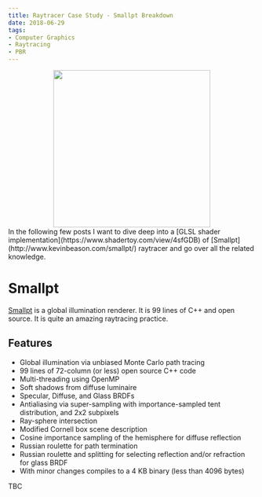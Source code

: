 ```yaml
---
title: Raytracer Case Study - Smallpt Breakdown
date: 2018-06-29
tags:
- Computer Graphics
- Raytracing
- PBR
---
```

<img src="http://www.kevinbeason.com/smallpt/result_25k.png" width="320"  style="display:block; margin:auto;">
In the following few posts I want to dive deep into a [GLSL shader implementation](https://www.shadertoy.com/view/4sfGDB) of [Smallpt](http://www.kevinbeason.com/smallpt/) raytracer and go over all the related knowledge.

# Smallpt
[Smallpt](http://www.kevinbeason.com/smallpt/) is a global illumination renderer. It is 99 lines of C++ and open source. It is quite an amazing raytracing practice.

## Features
- Global illumination via unbiased Monte Carlo path tracing
- 99 lines of 72-column (or less) open source C++ code
- Multi-threading using OpenMP
- Soft shadows from diffuse luminaire
- Specular, Diffuse, and Glass BRDFs
- Antialiasing via super-sampling with importance-sampled tent distribution, and 2x2 subpixels
- Ray-sphere intersection
- Modified Cornell box scene description
- Cosine importance sampling of the hemisphere for diffuse reflection
- Russian roulette for path termination
- Russian roulette and splitting for selecting reflection and/or refraction for glass BRDF
- With minor changes compiles to a 4 KB binary (less than 4096 bytes)

TBC
